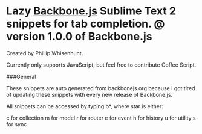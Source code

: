 # Lazy [Backbone.js](http://backbonejs.org) Sublime Text 2 snippets for tab completion. @ version 1.0.0 of Backbone.js

Created by Phillip Whisenhunt.

Currently only supports JavaScript, but feel free to contribute Coffee Script.

###General

These snippets are auto generated from backbonejs.org because I got tired of updating these snippets with every new release of Backbone.js.

All snippets can be accessed by typing b*, where star is either:

c for collection
m for model
r for router
e for event
h for history
u for utility
s for sync